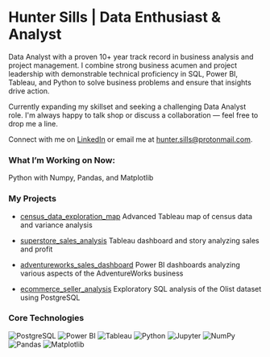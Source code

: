# Hunter Sills  |  Data Enthusiast & Analyst

Data Analyst with a proven 10+ year track record in business analysis and project management. I combine strong business acumen and project leadership with demonstrable technical proficiency in SQL, Power BI, Tableau, and Python to solve business problems and ensure that insights drive action.

Currently expanding my skillset and seeking a challenging Data Analyst role. I'm always happy to talk shop or discuss a collaboration — feel free to drop me a line.

Connect with me on [LinkedIn](https://www.linkedin.com/in/hunter-sills/) or email me at hunter.sills@protonmail.com.



### What I’m Working on Now:

Python with Numpy, Pandas, and Matplotlib



### My Projects

*   [census_data_exploration_map](https://github.com/hunter-sills/census_data_exploration_map)
    Advanced Tableau map of census data and variance analysis

    
*   [superstore_sales_analysis](https://github.com/hunter-sills/superstore_sales_analysis)
    Tableau dashboard and story analyzing sales and profit

    
*   [adventureworks_sales_dashboard](https://github.com/hunter-sills/adventureworks_sales_dashboard)
    Power BI dashboards analyzing various aspects of the AdventureWorks business

    
*   [ecommerce_seller_analysis](https://github.com/hunter-sills/ecommerce_seller_analysis)
    Exploratory SQL analysis of the Olist dataset using PostgreSQL



### Core Technologies

![PostgreSQL](https://img.shields.io/badge/PostgreSQL-316192?style=for-the-badge&logo=postgresql&logoColor=white) ![Power BI](https://img.shields.io/badge/Power%20BI-F2C811?style=for-the-badge&logo=powerbi&logoColor=black) ![Tableau](https://img.shields.io/badge/Tableau-E97627?style=for-the-badge&logo=tableau&logoColor=white) ![Python](https://img.shields.io/badge/Python-3776AB?style=for-the-badge&logo=python&logoColor=white) ![Jupyter](https://img.shields.io/badge/Jupyter-F37626?style=for-the-badge&logo=jupyter&logoColor=white) ![NumPy](https://img.shields.io/badge/Numpy-013243?style=for-the-badge&logo=numpy&logoColor=white) ![Pandas](https://img.shields.io/badge/Pandas-150458?style=for-the-badge&logo=pandas&logoColor=white) ![Matplotlib](https://img.shields.io/badge/Matplotlib-003D50?style=for-the-badge&logo=matplotlib&logoColor=white)
